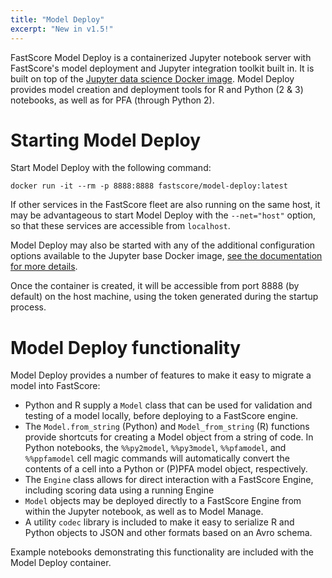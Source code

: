 ```yaml
---
title: "Model Deploy"
excerpt: "New in v1.5!"
---
```

FastScore Model Deploy is a containerized Jupyter notebook server with FastScore's model deployment and Jupyter integration toolkit built in. It is built on top of the [Jupyter data science Docker image](https://hub.docker.com/r/jupyter/datascience-notebook/). Model Deploy provides model creation and deployment tools for R and Python (2 & 3) notebooks, as well as for PFA (through Python 2). 

# Starting Model Deploy

Start Model Deploy with the following command:
```
docker run -it --rm -p 8888:8888 fastscore/model-deploy:latest
```
If other services in the FastScore fleet are also running on the same host, it may be advantageous to start Model Deploy with the `--net="host"` option, so that these services are accessible from `localhost`. 

Model Deploy may also be started with any of the additional configuration options available to the Jupyter base Docker image, [see the documentation for more details](https://github.com/jupyter/docker-stacks/tree/master/datascience-notebook). 

Once the container is created, it will be accessible from port 8888 (by default) on the host machine, using the token generated during the startup process. 

# Model Deploy functionality

Model Deploy provides a number of features to make it easy to migrate a model into FastScore:

* Python and R supply a `Model` class that can be used for validation and testing of a model locally, before deploying to a FastScore engine.
* The `Model.from_string` (Python) and `Model_from_string` (R) functions provide shortcuts for creating a Model object from a string of code. In Python notebooks, the `%%py2model`, `%%py3model`, `%%pfamodel`, and `%%ppfamodel` cell magic commands will automatically convert the contents of a cell into a Python or (P)PFA model object, respectively.
* The `Engine` class allows for direct interaction with a FastScore Engine, including scoring data using a running Engine
* `Model` objects may be deployed directly to a FastScore Engine from within the Jupyter notebook, as well as to Model Manage.
* A utility `codec` library is included to make it easy to serialize R and Python objects to JSON and other formats based on an Avro schema.

Example notebooks demonstrating this functionality are included with the Model Deploy container.